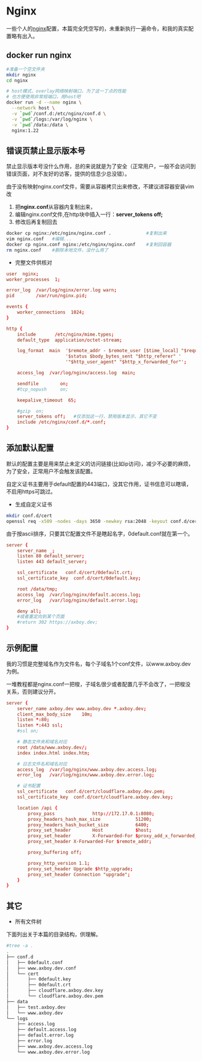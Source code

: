 # Nginx

一些个人的[nginx](https://hub.docker.com/_/nginx)配置，本篇完全凭空写的，未重新执行一遍命令，和我的真实配置略有出入。

## docker run nginx

```sh
#准备一个空文件夹
mkdir nginx
cd nginx

# host模式、overlay网络映射端口，为了这一丁点的性能
# 也方便使用非常规端口，用host吧
docker run -d --name nginx \
  --network host \
  -v `pwd`/conf.d:/etc/nginx/conf.d \
  -v `pwd`/logs:/var/log/nginx \
  -v `pwd`/data:/data \
  nginx:1.22
```

## 错误页禁止显示版本号

禁止显示版本号没什么作用，总的来说就是为了安全（正常用户，一般不会访问到错误页面，对不友好的访客，提供的信息少总没错）。

由于没有映射nginx.conf文件，需要从容器拷贝出来修改，不建议进容器安装vim改

1. 把**nginx.conf**从容器内复制出来，
2. 编辑nginx.conf文件,在http块中插入一行：__server_tokens off;__
3. 修改后再复制回去

```sh
docker cp nginx:/etc/nginx/nginx.conf .             #复制出来
vim nginx.conf   #编辑...
docker cp nginx.conf nginx:/etc/nginx/nginx.conf    #复制回容器
rm nginx.conf    #删除本地文件，没什么用了
```

- 完整文件供核对

```plain:nginx.conf
user  nginx;
worker_processes  1;

error_log  /var/log/nginx/error.log warn;
pid        /var/run/nginx.pid;

events {
    worker_connections  1024;
}

http {
    include       /etc/nginx/mime.types;
    default_type  application/octet-stream;

    log_format  main  '$remote_addr - $remote_user [$time_local] "$request" '
                      '$status $body_bytes_sent "$http_referer" '
                      '"$http_user_agent" "$http_x_forwarded_for"';

    access_log  /var/log/nginx/access.log  main;

    sendfile        on;
    #tcp_nopush     on;

    keepalive_timeout  65;

    #gzip  on;
    server_tokens off;   #仅添加这一行，禁用版本显示，其它不变
    include /etc/nginx/conf.d/*.conf;
}
```

## 添加默认配置

默认的配置主要是用来禁止未定义的访问链接(比如ip访问)，减少不必要的麻烦，为了安全，正常用户不会触发该配置。

自定义证书主要用于default配置的443端口，没其它作用，证书信息可以瞎填，不启用https可跳过。

- 生成自定义证书

```sh
mkdir conf.d/cert
openssl req -x509 -nodes -days 3650 -newkey rsa:2048 -keyout conf.d/cert/0default.key -out conf.d/cert/0default.crt
```

由于按ascii排序，只要其它配置文件不是瞎起名字，0default.conf就在第一个。

```plain:conf.d/0default.conf
server {
    server_name _;
    listen 80 default_server;
    listen 443 default_server;

    ssl_certificate   conf.d/cert/0default.crt;
    ssl_certificate_key  conf.d/cert/0default.key;

    root /data/tmp;
    access_log  /var/log/nginx/default.access.log;
    error_log   /var/log/nginx/default.error.log;

    deny all;
    #或者重定向到某个页面
    #return 302 https://axboy.dev;
}
```

## 示例配置

我的习惯是完整域名作为文件名，每个子域名1个conf文件，以www.axboy.dev为例。

一堆教程都是nginx.conf一把梭，子域名很少或者配置几乎不会改了，一把梭没关系，否则建议分开。

```plain:conf.d/www.axboy.dev.conf
server {
    server_name axboy.dev www.axboy.dev *.axboy.dev;
    client_max_body_size	10m;
    listen *:80;
    listen *:443 ssl;
    #ssl on;

    # 静态文件夹和域名对应
    root /data/www.axboy.dev/;
    index index.html index.htm;

    # 日志文件名和域名对应
    access_log  /var/log/nginx/www.axboy.dev.access.log;
    error_log   /var/log/nginx/www.axboy.dev.error.log;

    # 证书配置
    ssl_certificate   conf.d/cert/cloudflare.axboy.dev.pem;
    ssl_certificate_key  conf.d/cert/cloudflare.axboy.dev.key;

    location /api {
        proxy_pass              http://172.17.0.1:8080;
        proxy_headers_hash_max_size             51200;
        proxy_headers_hash_bucket_size          6400;
        proxy_set_header        Host            $host;
        proxy_set_header        X-Forwarded-For $proxy_add_x_forwarded_for;
        proxy_set_header X-Forwarded-For $remote_addr;

        proxy_buffering off;

        proxy_http_version 1.1;
        proxy_set_header Upgrade $http_upgrade;
        proxy_set_header Connection "upgrade";
    }
}
```

## 其它

- 所有文件树

下面列出关于本篇的目录结构，供理解。

```sh
#tree -a .
.
├── conf.d
│   ├── 0default.conf
│   ├── www.axboy.dev.conf
│   └── cert
│       ├── 0default.key
│       ├── 0default.crt
│       ├── cloudflare.axboy.dev.key
│       └── cloudflare.axboy.dev.pem
├── data
│   ├── test.axboy.dev
│   └── www.axboy.dev
└── logs
    ├── access.log
    ├── default.access.log
    ├── default.error.log
    ├── error.log
    ├── www.axboy.dev.access.log
    └── www.axboy.dev.error.log
```
